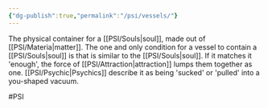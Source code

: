 ```yaml
---
{"dg-publish":true,"permalink":"/psi/vessels/"}
---
```


The physical container for a [[PSI/Souls\|soul]], made out of [[PSI/Materia\|matter]]. The one and only condition for a vessel to contain a [[PSI/Souls\|soul]] is that is similar to the [[PSI/Souls\|soul]]. If it matches it 'enough', the force of [[PSI/Attraction\|attraction]] lumps them together as one. [[PSI/Psychic\|Psychics]] describe it as being 'sucked' or 'pulled' into a you-shaped vacuum. 

#PSI 
